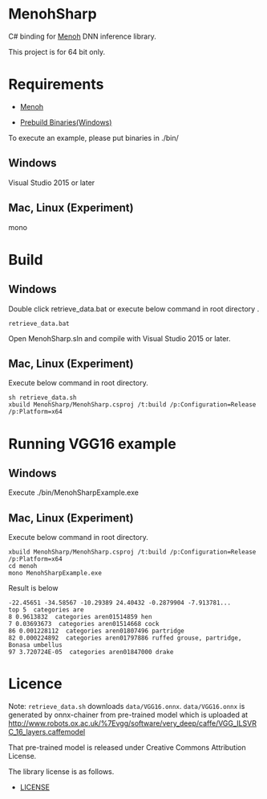 # MenohSharp

C# binding for [Menoh](https://github.com/pfnet-research/menoh/) DNN inference library.

This project is for 64 bit only.

# Requirements

- [Menoh](https://github.com/pfnet-research/menoh/)

- [Prebuild Binaries(Windows)](https://github.com/pfnet-research/menoh-sharp/releases/download/untagged-fc32366daa771aa93ad1/Prebuild_Win.zip)

To execute an example, please put binaries in ./bin/

## Windows

Visual Studio 2015 or later

## Mac, Linux (Experiment)

mono

# Build

## Windows

Double click retrieve_data.bat or execute below command in root directory .

```
retrieve_data.bat
```

Open MenohSharp.sln and compile with Visual Studio 2015 or later.

## Mac, Linux (Experiment)

Execute below command in root directory.

```
sh retrieve_data.sh
xbuild MenohSharp/MenohSharp.csproj /t:build /p:Configuration=Release /p:Platform=x64
```

# Running VGG16 example

## Windows

Execute ./bin/MenohSharpExample.exe

## Mac, Linux (Experiment)

Execute below command in root directory.

```
xbuild MenohSharp/MenohSharp.csproj /t:build /p:Configuration=Release /p:Platform=x64
cd menoh
mono MenohSharpExample.exe
```

Result is below

```
-22.45651 -34.58567 -10.29389 24.40432 -0.2879904 -7.913781...
top 5  categories are
8 0.9613832  categories aren01514859 hen
7 0.03693673  categories aren01514668 cock
86 0.001228112  categories aren01807496 partridge
82 0.000224892  categories aren01797886 ruffed grouse, partridge, Bonasa umbellus
97 3.720724E-05  categories aren01847000 drake
```

# Licence

Note: `retrieve_data.sh` downloads `data/VGG16.onnx`. `data/VGG16.onnx` is generated by onnx-chainer from pre-trained model which is uploaded
at http://www.robots.ox.ac.uk/%7Evgg/software/very_deep/caffe/VGG_ILSVRC_16_layers.caffemodel

That pre-trained model is released under Creative Commons Attribution License.

The library license is as follows.

- [LICENSE](LICENSE)